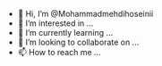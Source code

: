 - 👋 Hi, I’m @Mohammadmehdihoseinii
- 👀 I’m interested in ...
- 🌱 I’m currently learning ...
- 💞️ I’m looking to collaborate on ...
- 📫 How to reach me ...

<!---
Mohammadmehdihoseinii/Mohammadmehdihoseinii is a ✨ special ✨ repository because its `README.md` (this file) appears on your GitHub profile.
You can click the Preview link to take a look at your changes.
--->
